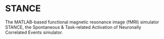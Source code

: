 # STANCE
The MATLAB-based functional magnetic resonance image (fMRI) simulator STANCE, the Spontaneous &amp; Task-related Activation of Neuronally Correlated Events simulator.
